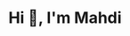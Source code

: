 <h1 align="center">Hi 👋, I'm Mahdi</h1>

<!---
AmiriShavaki/AmiriShavaki is a ✨ special ✨ repository because its `README.md` (this file) appears on your GitHub profile.
You can click the Preview link to take a look at your changes.
--->
